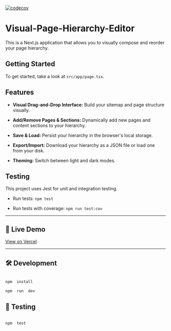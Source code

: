 
[![codecov](https://codecov.io/gh/dalroy44/Visual-Page-Hierarchy-Editor/graph/badge.svg?token=HIOOIRSC9B)](https://codecov.io/gh/dalroy44/Visual-Page-Hierarchy-Editor)

# Visual-Page-Hierarchy-Editor

This is a Next.js application that allows you to visually compose and reorder your page hierarchy.

 
## Getting Started

  

To get started, take a look at `src/app/page.tsx`.

  

## Features

  

-  **Visual Drag-and-Drop Interface:** Build your sitemap and page structure visually.

-  **Add/Remove Pages & Sections:** Dynamically add new pages and content sections to your hierarchy.

-  **Save & Load:** Persist your hierarchy in the browser's local storage. 

-  **Export/Import:** Download your hierarchy as a JSON file or load one from your disk.

-  **Theming:** Switch between light and dark modes.

  

## Testing

  

This project uses Jest for unit and integration testing.

  

- Run tests: `npm test`

- Run tests with coverage: `npm run test:cov`

  

---

  

## 🚀 Live Demo

  

[View on Vercel](https://visual-page-hierarchy-editor-6eknduv2f-alroy-dsouzas-projects.vercel.app/)

  

---

  
  
  

## 🛠️ Development

  

```bash

npm  install

npm  run  dev

```

  

## 🧪 Testing

  

```bash

npm  test

```